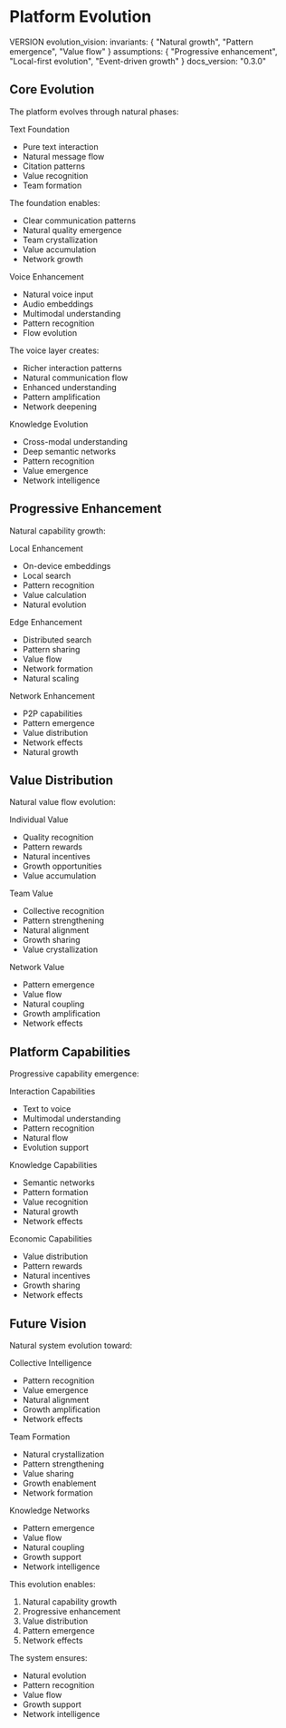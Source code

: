 # Platform Evolution

VERSION evolution_vision:
invariants: {
"Natural growth",
"Pattern emergence",
"Value flow"
}
assumptions: {
"Progressive enhancement",
"Local-first evolution",
"Event-driven growth"
}
docs_version: "0.3.0"

## Core Evolution

The platform evolves through natural phases:

Text Foundation
- Pure text interaction
- Natural message flow
- Citation patterns
- Value recognition
- Team formation

The foundation enables:
- Clear communication patterns
- Natural quality emergence
- Team crystallization
- Value accumulation
- Network growth

Voice Enhancement
- Natural voice input
- Audio embeddings
- Multimodal understanding
- Pattern recognition
- Flow evolution

The voice layer creates:
- Richer interaction patterns
- Natural communication flow
- Enhanced understanding
- Pattern amplification
- Network deepening

Knowledge Evolution
- Cross-modal understanding
- Deep semantic networks
- Pattern recognition
- Value emergence
- Network intelligence

## Progressive Enhancement

Natural capability growth:

Local Enhancement
- On-device embeddings
- Local search
- Pattern recognition
- Value calculation
- Natural evolution

Edge Enhancement
- Distributed search
- Pattern sharing
- Value flow
- Network formation
- Natural scaling

Network Enhancement
- P2P capabilities
- Pattern emergence
- Value distribution
- Network effects
- Natural growth

## Value Distribution

Natural value flow evolution:

Individual Value
- Quality recognition
- Pattern rewards
- Natural incentives
- Growth opportunities
- Value accumulation

Team Value
- Collective recognition
- Pattern strengthening
- Natural alignment
- Growth sharing
- Value crystallization

Network Value
- Pattern emergence
- Value flow
- Natural coupling
- Growth amplification
- Network effects

## Platform Capabilities

Progressive capability emergence:

Interaction Capabilities
- Text to voice
- Multimodal understanding
- Pattern recognition
- Natural flow
- Evolution support

Knowledge Capabilities
- Semantic networks
- Pattern formation
- Value recognition
- Natural growth
- Network effects

Economic Capabilities
- Value distribution
- Pattern rewards
- Natural incentives
- Growth sharing
- Network effects

## Future Vision

Natural system evolution toward:

Collective Intelligence
- Pattern recognition
- Value emergence
- Natural alignment
- Growth amplification
- Network effects

Team Formation
- Natural crystallization
- Pattern strengthening
- Value sharing
- Growth enablement
- Network formation

Knowledge Networks
- Pattern emergence
- Value flow
- Natural coupling
- Growth support
- Network intelligence

This evolution enables:
1. Natural capability growth
2. Progressive enhancement
3. Value distribution
4. Pattern emergence
5. Network effects

The system ensures:
- Natural evolution
- Pattern recognition
- Value flow
- Growth support
- Network intelligence
